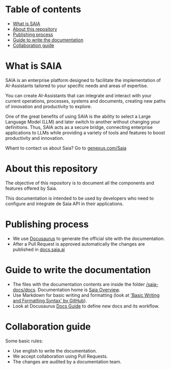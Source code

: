 Table of contents
=================

* [What is SAIA](#what-is-saia)
* [About this repository](#about-this-repository)
* [Publishing process](#publishing-process)
* [Guide to write the documentation](#guide-to-write-the-documentation)
* [Collaboration guide](#collaboration-guide)

# What is SAIA

SAIA is an enterprise platform designed to facilitate the implementation of AI-Assistants tailored to your specific needs and areas of expertise.

You can create AI-Assistants that can integrate and interact with your current operations, processes, systems and documents, creating new paths of innovation and productivity to explore.

One of the great benefits of using SAIA is the ability to select a Large Language Model (LLM) and later switch to another without changing your definitions. Thus, SAIA acts as a secure bridge, connecting enterprise applications to LLMs while providing a variety of tools and features to boost productivity and innovation.

Whant to contact us about Saia? Go to [genexus.com/Saia](https://www.genexus.com/en/products/saia)

# About this repository 

The objective of this repository is to document all the components and features offered by Saia. 

This documentation is intended to be used by developers who need to configure and integrate de Saia API in their applications.

# Publishing process

- We use [Docusaurus](https://docusaurus.io/) to generate the official site with the documentation.
- After a Pull Request is approved automatically the changes are published in [docs.saia.ai](https://docs.saia.ai/)

# Guide to write the documentation

- The files with the documentation contents are inside the folder [/saia-docs/docs](/saia-docs/docs). Documentation home is [Saia Overview](/saia-docs/docs/SaiaOverview.md).
- Use Markdown for basic writing and formatting (look at ['Basic Writing and Formatting Syntax' by GitHub](https://docs.github.com/en/get-started/writing-on-github/getting-started-with-writing-and-formatting-on-github/basic-writing-and-formatting-syntax)).
- Look at Docusaurus [Docs Guide](https://docusaurus.io/docs/docs-introduction) to define new docs and its workflow. 

# Collaboration guide

Some basic rules:
- Use english to write the documentation.
- We accept collaboration using Pull Requests.
- The changes are audited by a documentation team.

